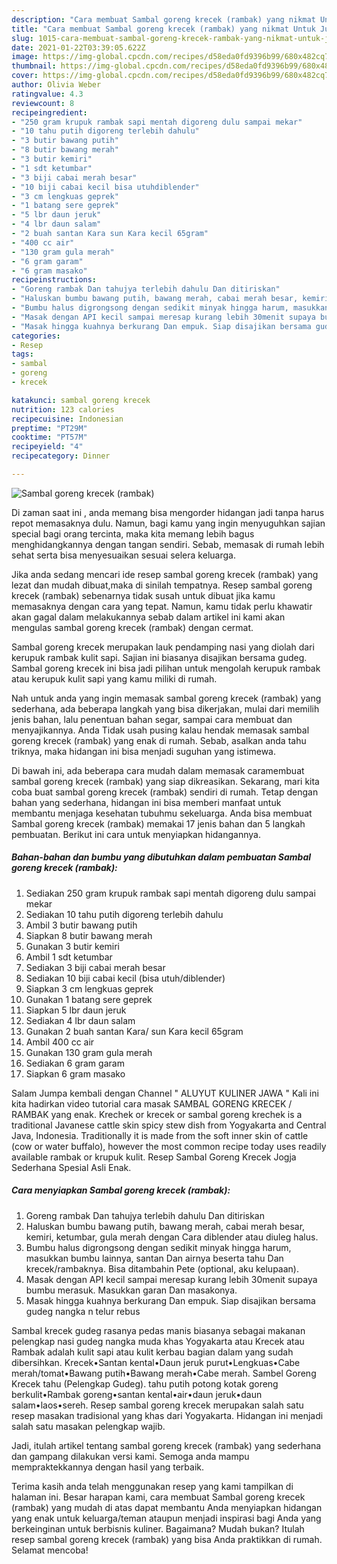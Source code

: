 ```yaml
---
description: "Cara membuat Sambal goreng krecek (rambak) yang nikmat Untuk Jualan"
title: "Cara membuat Sambal goreng krecek (rambak) yang nikmat Untuk Jualan"
slug: 1015-cara-membuat-sambal-goreng-krecek-rambak-yang-nikmat-untuk-jualan
date: 2021-01-22T03:39:05.622Z
image: https://img-global.cpcdn.com/recipes/d58eda0fd9396b99/680x482cq70/sambal-goreng-krecek-rambak-foto-resep-utama.jpg
thumbnail: https://img-global.cpcdn.com/recipes/d58eda0fd9396b99/680x482cq70/sambal-goreng-krecek-rambak-foto-resep-utama.jpg
cover: https://img-global.cpcdn.com/recipes/d58eda0fd9396b99/680x482cq70/sambal-goreng-krecek-rambak-foto-resep-utama.jpg
author: Olivia Weber
ratingvalue: 4.3
reviewcount: 8
recipeingredient:
- "250 gram krupuk rambak sapi mentah digoreng dulu sampai mekar"
- "10 tahu putih digoreng terlebih dahulu"
- "3 butir bawang putih"
- "8 butir bawang merah"
- "3 butir kemiri"
- "1 sdt ketumbar"
- "3 biji cabai merah besar"
- "10 biji cabai kecil bisa utuhdiblender"
- "3 cm lengkuas geprek"
- "1 batang sere geprek"
- "5 lbr daun jeruk"
- "4 lbr daun salam"
- "2 buah santan Kara sun Kara kecil 65gram"
- "400 cc air"
- "130 gram gula merah"
- "6 gram garam"
- "6 gram masako"
recipeinstructions:
- "Goreng rambak Dan tahujya terlebih dahulu Dan ditiriskan"
- "Haluskan bumbu bawang putih, bawang merah, cabai merah besar, kemiri, ketumbar, gula merah dengan Cara diblender atau diuleg halus."
- "Bumbu halus digrongsong dengan sedikit minyak hingga harum, masukkan bumbu lainnya, santan Dan airnya beserta tahu Dan krecek/rambaknya. Bisa ditambahin Pete (optional, aku kelupaan)."
- "Masak dengan API kecil sampai meresap kurang lebih 30menit supaya bumbu merasuk. Masukkan garan Dan masakonya."
- "Masak hingga kuahnya berkurang Dan empuk. Siap disajikan bersama gudeg nangka n telur rebus"
categories:
- Resep
tags:
- sambal
- goreng
- krecek

katakunci: sambal goreng krecek 
nutrition: 123 calories
recipecuisine: Indonesian
preptime: "PT29M"
cooktime: "PT57M"
recipeyield: "4"
recipecategory: Dinner

---
```



![Sambal goreng krecek (rambak)](https://img-global.cpcdn.com/recipes/d58eda0fd9396b99/680x482cq70/sambal-goreng-krecek-rambak-foto-resep-utama.jpg)

Di zaman  saat ini , anda memang bisa mengorder hidangan jadi tanpa harus repot memasaknya dulu. Namun, bagi kamu yang ingin menyuguhkan sajian special bagi orang tercinta, maka kita memang lebih bagus menghidangkannya dengan tangan sendiri. Sebab, memasak di rumah lebih sehat serta bisa menyesuaikan sesuai selera keluarga.

Jika anda sedang mencari ide resep sambal goreng krecek (rambak) yang lezat dan mudah dibuat,maka di sinilah tempatnya. Resep sambal goreng krecek (rambak)  sebenarnya tidak susah untuk dibuat jika kamu memasaknya dengan cara yang tepat. Namun, kamu tidak perlu khawatir akan gagal dalam melakukannya 
sebab dalam artikel ini kami akan mengulas sambal goreng krecek (rambak) dengan cermat.  

Sambal goreng krecek merupakan lauk pendamping nasi yang diolah dari kerupuk rambak kulit sapi. Sajian ini biasanya disajikan bersama gudeg. Sambal goreng krecek ini bisa jadi pilihan untuk mengolah kerupuk rambak atau kerupuk kulit sapi yang kamu miliki di rumah.

Nah untuk anda yang ingin memasak sambal goreng krecek (rambak) yang sederhana, ada beberapa langkah yang bisa dikerjakan, mulai dari memilih jenis bahan, lalu penentuan bahan segar, sampai cara membuat dan menyajikannya. Anda Tidak usah pusing kalau hendak memasak sambal goreng krecek (rambak) yang enak di rumah. Sebab, asalkan anda  tahu triknya, maka hidangan ini bisa menjadi suguhan yang istimewa.

Di bawah ini, ada beberapa cara mudah dalam memasak caramembuat sambal goreng krecek (rambak) yang siap dikreasikan. Sekarang, mari kita coba buat sambal goreng krecek (rambak) sendiri di rumah. Tetap dengan bahan yang sederhana, hidangan ini bisa memberi manfaat untuk membantu menjaga kesehatan tubuhmu sekeluarga. Anda bisa membuat Sambal goreng krecek (rambak) memakai 17 jenis bahan dan 5 langkah pembuatan. Berikut ini cara untuk menyiapkan hidangannya.

<!--inarticleads1-->

##### Bahan-bahan dan bumbu yang dibutuhkan dalam pembuatan Sambal goreng krecek (rambak):

1. Sediakan 250 gram krupuk rambak sapi mentah digoreng dulu sampai mekar
1. Sediakan 10 tahu putih digoreng terlebih dahulu
1. Ambil 3 butir bawang putih
1. Siapkan 8 butir bawang merah
1. Gunakan 3 butir kemiri
1. Ambil 1 sdt ketumbar
1. Sediakan 3 biji cabai merah besar
1. Sediakan 10 biji cabai kecil (bisa utuh/diblender)
1. Siapkan 3 cm lengkuas geprek
1. Gunakan 1 batang sere geprek
1. Siapkan 5 lbr daun jeruk
1. Sediakan 4 lbr daun salam
1. Gunakan 2 buah santan Kara/ sun Kara kecil 65gram
1. Ambil 400 cc air
1. Gunakan 130 gram gula merah
1. Sediakan 6 gram garam
1. Siapkan 6 gram masako


Salam Jumpa kembali dengan Channel &#34; ALUYUT KULINER JAWA &#34; Kali ini kita hadirkan video tutorial cara masak SAMBAL GORENG KRECEK / RAMBAK yang enak. Krechek or krecek or sambal goreng krechek is a traditional Javanese cattle skin spicy stew dish from Yogyakarta and Central Java, Indonesia. Traditionally it is made from the soft inner skin of cattle (cow or water buffalo), however the most common recipe today uses readily available rambak or krupuk kulit. Resep Sambal Goreng Krecek Jogja Sederhana Spesial Asli Enak. 

<!--inarticleads2-->

##### Cara menyiapkan Sambal goreng krecek (rambak):

1. Goreng rambak Dan tahujya terlebih dahulu Dan ditiriskan
1. Haluskan bumbu bawang putih, bawang merah, cabai merah besar, kemiri, ketumbar, gula merah dengan Cara diblender atau diuleg halus.
1. Bumbu halus digrongsong dengan sedikit minyak hingga harum, masukkan bumbu lainnya, santan Dan airnya beserta tahu Dan krecek/rambaknya. Bisa ditambahin Pete (optional, aku kelupaan).
1. Masak dengan API kecil sampai meresap kurang lebih 30menit supaya bumbu merasuk. Masukkan garan Dan masakonya.
1. Masak hingga kuahnya berkurang Dan empuk. Siap disajikan bersama gudeg nangka n telur rebus


Sambal krecek gudeg rasanya pedas manis biasanya sebagai makanan pelengkap nasi gudeg nangka muda khas Yogyakarta atau Krecek atau Rambak adalah kulit sapi atau kulit kerbau bagian dalam yang sudah dibersihkan. Krecek•Santan kental•Daun jeruk purut•Lengkuas•Cabe merah/tomat•Bawang putih•Bawang merah•Cabe merah. Sambel Goreng Krecek tahu (Pelengkap Gudeg). tahu putih potong kotak goreng berkulit•Rambak goreng•santan kental•air•daun jeruk•daun salam•laos•sereh. Resep sambal goreng krecek merupakan salah satu resep masakan tradisional yang khas dari Yogyakarta. Hidangan ini menjadi salah satu masakan pelengkap wajib. 

Jadi, itulah artikel tentang  sambal goreng krecek (rambak)  yang sederhana dan gampang dilakukan versi kami. Semoga anda mampu mempraktekkannya dengan hasil yang terbaik. 

Terima kasih anda telah menggunakan resep yang kami tampilkan di halaman ini. Besar harapan kami, cara membuat  Sambal goreng krecek (rambak) yang mudah di atas dapat membantu Anda menyiapkan hidangan yang enak untuk keluarga/teman ataupun menjadi inspirasi bagi Anda yang berkeinginan untuk berbisnis kuliner. Bagaimana? Mudah bukan? Itulah resep sambal goreng krecek (rambak) yang bisa Anda praktikkan di rumah. Selamat mencoba!

